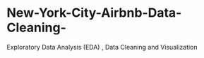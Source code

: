 # New-York-City-Airbnb-Data-Cleaning-
Exploratory Data Analysis (EDA) , Data Cleaning and Visualization
